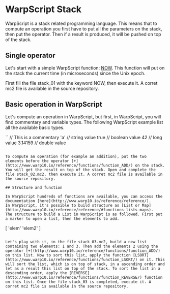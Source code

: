 # WarpScript Stack

WarpScript is a stack related programming language. This means that to compute an operation you first have to put all the parameters on the stack, then put the operator. Then if a result is produced, it will be pushed on top of the stack.

## Single operator

Let's start with a simple WarpScript function: [NOW](http://www.warp10.io/reference/functions/function_NOW/). This function will put on the stack the current time (in microseconds) since the Unix epoch.

First fill the file stack_01 with the keyword NOW, then execute it. A corret mc2 file is available in the source repository.

## Basic operation in WarpScript

Let's compute an operation in WarpScript, but first, in WarpScript, you will find commentary and variable types. 
The following WarpScript example list all the available basic types.

``
// This is a commentary
'a'      // string value
true     // boolean value
42        // long value
3.14159    // double value
```

To compute an operation (for example an addition), put the two elements before the operator [+](http://www.warp10.io/reference/functions/function_ADD/) on the stack.
You will get the result on top of the stack. Open and complete the file stack_02.mc2, then execute it. A corret mc2 file is available in the source repository.

## Structure and function

In WarpScript hundreds of functions are available, you can access the documentation [here](http://www.warp10.io/reference/reference/).
In WarpScript, it's possible to build structure as [List or Map](http://www.warp10.io/reference/reference/#functions-lists-maps).
The structure to build a List in WarpScript is as followed. First put a marker to open a list, then the elements to add. 

```
[ 'elem' 'elem2' ]
```

Let's play with it, in the file stack_03.mc2, build a new list containing two elements: 1 and 3. Then add the elements 2 using the operator [+](http://www.warp10.io/reference/functions/function_ADD/) on this list. Now to sort this list, apply the function [LSORT](http://www.warp10.io/reference/functions/function_LSORT/) on it. This will sort the list, which is on top of stack, in a ascending order and let as a result this list on top of the stack. To sort the list in a descending order, apply the [REVERSE](http://www.warp10.io/reference/functions/function_REVERSE/) function on this list. Once the file stack_03 is completed, execute it. A corret mc2 file is available in the source repository.